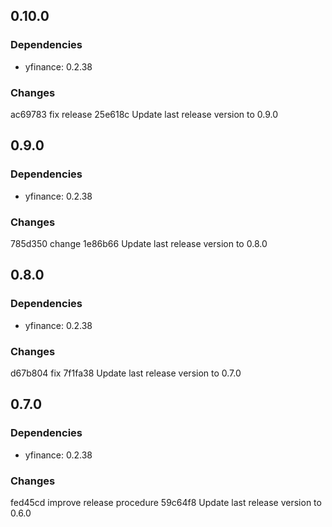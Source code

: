 ## 0.10.0

### Dependencies

- yfinance: 0.2.38

### Changes

ac69783 fix release
25e618c Update last release version to 0.9.0


## 0.9.0

### Dependencies

- yfinance: 0.2.38

### Changes

785d350 change
1e86b66 Update last release version to 0.8.0


## 0.8.0

### Dependencies

- yfinance: 0.2.38

### Changes

d67b804 fix
7f1fa38 Update last release version to 0.7.0


## 0.7.0

### Dependencies

- yfinance: 0.2.38

### Changes

fed45cd improve release procedure
59c64f8 Update last release version to 0.6.0


